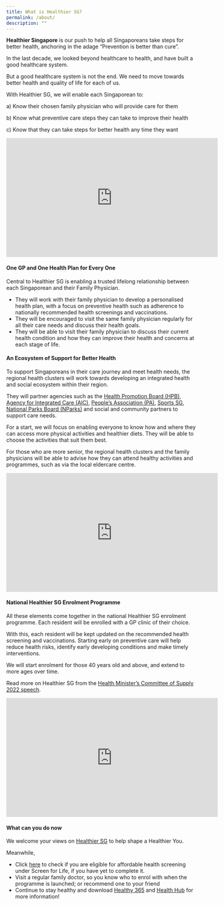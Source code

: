 ```yaml
---
title: What is Healthier SG?
permalink: /about/
description: ""
---
```

**Healthier Singapore** is our push to help all Singaporeans take steps for better health, anchoring in the adage “Prevention is better than cure”. 

In the last decade, we looked beyond healthcare to health, and have built a good healthcare system.

But a good healthcare system is not the end. We need to move towards better health and quality of life for each of us. 

With Healthier SG, we will enable each Singaporean to:

a)	Know their chosen family physician who will provide care for them

b)	Know what preventive care steps they can take to improve their health 

c)	Know that they can take steps for better health any time they want 


<iframe width="560" height="315" src="https://www.youtube.com/embed/6tHRIJW7R-A" title="YouTube video player" frameborder="0" allow="accelerometer; autoplay; clipboard-write; encrypted-media; gyroscope; picture-in-picture" allowfullscreen></iframe>

#### One GP and One Health Plan for Every One

Central to Healthier SG is enabling a trusted lifelong relationship between each Singaporean and their Family Physician.

* They will work with their family physician to develop a personalised health plan, with a focus on preventive health such as adherence to nationally recommended health screenings and vaccinations. 
* They will be encouraged to visit the same family physician regularly for all their care needs and discuss their health goals. 
* They will be able to visit their family physician to discuss their current health condition and how they can improve their health and concerns at each stage of life. 

#### An Ecosystem of Support for Better Health 

To support Singaporeans in their care journey and meet health needs, the regional health clusters will work towards developing an integrated health and social ecosystem within their region. 

They will partner agencies such as the [Health Promotion Board (HPB)](https://hpb.gov.sg/), [Agency for Integrated Care (AIC)](https://www.aic.sg/), [People’s Association (PA)](https://www.pa.gov.sg/), [Sports SG](https://www.myactivesg.com/), [National Parks Board (NParks)](https://www.nparks.gov.sg/) and social and community partners to support care needs. 

For a start, we will focus on enabling everyone to know how and where they can access more physical activities and healthier diets. They will be able to choose the activities that suit them best. 

For those who are more senior, the regional health clusters and the family physicians will be able to advise how they can attend healthy activities and programmes, such as via the local eldercare centre.

<iframe width="560" height="315" src="https://www.youtube.com/embed/Yq4n_rpM-so" title="YouTube video player" frameborder="0" allow="accelerometer; autoplay; clipboard-write; encrypted-media; gyroscope; picture-in-picture" allowfullscreen></iframe>

#### National Healthier SG Enrolment Programme

All these elements come together in the national Healthier SG enrolment programme. Each resident will be enrolled with a GP clinic of their choice. 

With this, each resident will be kept updated on the recommended health screening and vaccinations. Starting early on preventive care will help reduce health risks, identify early developing conditions and make timely interventions.

We will start enrolment for those 40 years old and above, and extend to more ages over time. 

Read more on Healthier SG from the [Health Minister’s Committee of Supply 2022 speech](https://www.moh.gov.sg/news-highlights/details/speech-by-mr-ong-ye-kung-minister-for-health-at-the-ministry-of-health-committee-of-supply-debate-2022).

<iframe width="560" height="315" src="https://www.youtube.com/embed/lg_LF-VcGn4" title="YouTube video player" frameborder="0" allow="accelerometer; autoplay; clipboard-write; encrypted-media; gyroscope; picture-in-picture" allowfullscreen></iframe>

#### What can you do now

We welcome your views on [Healthier SG](https://form.gov.sg/#!/6254f4af045bce0012fc5a8b) to help shape a Healthier You. 

Meanwhile, 
* Click [here](https://www.healthhub.sg/programmes/61/Screen_for_Life) to check if you are eligible for affordable health screening under Screen for Life, if you have yet to complete it. 
* Visit a regular family doctor, so you know who to enrol with when the programme is launched; or recommend one to your friend 
* Continue to stay healthy and download [Healthy 365](https://hpb.gov.sg/healthy-living/healthy-365) and [Health Hub](https://www.healthhub.sg/) for more information!